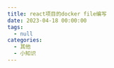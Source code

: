 ```yaml
---
title: react项目的docker file编写
date: 2023-04-18 00:00:00
tags: 
  - null
categories: 
  - 其他
  - 小知识
---
```


